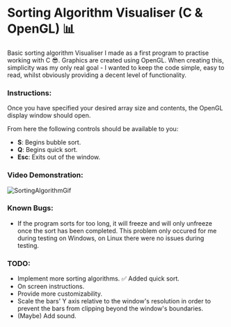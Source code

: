 # Sorting Algorithm Visualiser (C & OpenGL) 📊
Basic sorting algorithm Visualiser I made as a first program to practise working with C 😎. Graphics are created using OpenGL. When creating this, simplicity was my only real goal - I wanted to keep the code simple, easy to read, whilst obviously providing a decent level of functionality.

<h3>Instructions:</h3>

Once you have specified your desired array size and contents, the OpenGL display window should open.

From here the following controls should be available to you:

- **S**: Begins bubble sort.
- **Q**: Begins quick sort.
- **Esc**: Exits out of the window.

<h3>Video Demonstration:</h3>

![SortingAlgorithmGif](https://user-images.githubusercontent.com/56947241/187013301-89e93cef-b51d-4881-b6e2-e258c810c753.gif)

<h3>Known Bugs:</h3>

- If the program sorts for too long, it will freeze and will only unfreeze once the sort has been completed. This problem only occured for me during testing on Windows, on Linux there were no issues during testing.

<h3>TODO:</h3>

- Implement more sorting algorithms. ✅ Added quick sort.
- On screen instructions.
- Provide more customizability.
- Scale the bars' Y axis relative to the window's resolution in order to prevent the bars from clipping beyond the window's boundaries.
- (Maybe) Add sound.
